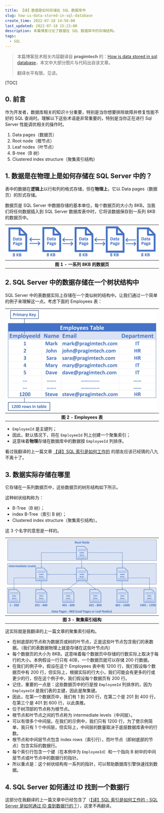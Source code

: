 ```yaml
---
title: 【译】数据是如何存储在 SQL 数据库中
slug: how-is-data-stored-in-sql-database
create_time: 2022-07-18 14:56:00
last_updated: 2022-07-18 15:23:00
description: 本篇博客讨论了数据在 SQL 数据库中的存储结构。
tags:
  - SQL
---
```


> 本篇博客技术相关内容翻译自 **pragimtech** 的：[How is data stored in sql database](https://www.pragimtech.com/blog/sql-optimization/how-is-data-stored-in-sql-database/)，本文中大部分图片与代码出自该文章。
> 
> 翻译水平有限，见谅。

[TOC]

## 0. 前言
作为开发者，数据库相关的知识十分重要，特别是当你想要排除故障并修复性能不好的 SQL 查询时。理解以下这些术语是非常重要的，特别是当你正在进行 Sql Server 性能调优相关的操作时。

1. Data pages（数据页）
2. Root node（根节点）
3. Leaf nodes（叶节点）
4. B-tree（B 树）
5. Clustered index structure（聚集索引结构）

## 1. 数据是在物理上是如何存储在 SQL Server 中的？
表中的数据在**逻辑上**以行和列的格式存储，但在**物理上**，它以 Data pages（数据页）的形式存储。

数据页是 SQL Server 中数据存储的基本单位，每个数据页的大小为 8KB。当我们将任何数据插入到 SQL Server 数据库表中时，它将该数据保存到一系列 8KB 的数据页中。

| ![一系列 8KB 的数据页](assets/2022-07-18-15-05-16.png) |
|:--:|
| <b>图 1 - 一系列 8KB 的数据页</b> |

## 2. SQL Server 中的数据存储在一个树状结构中
SQL Server 中的表数据实际上存储在一个类似树的结构中。让我们通过一个简单的例子来理解这一点。考虑下面的 Employees 表：

| ![Employees 表](assets/2022-07-18-15-06-45.png) |
|:--:|
| <b>图 2 - Employees 表</b> |

- `EmployeeId` 是主键列；
- 因此，默认情况下，将在 `EmployeeId` 列上创建一个聚集索引；
- 这意味着**物理**存储在数据库中的数据按 `EmployeeId` 列排序。

看过我翻译的上一篇文章 [【译】SQL 索引是如何工作的](https://blog.kitlau.dev/posts/how-do-sql-indexes-work/) 的朋友应该已经猜的八九不离十了。

## 3. 数据实际存储在哪里
它存储在一系列数据页中，这些数据页的树形结构如下所示。

这种树状结构称为：
- B-Tree（B 树）；
- index B-Tree（索引 B 树）；
- Clustered index structure（聚集索引结构）。

这 3 个名字的意思是一样的。

| ![聚集索引结构](assets/2022-07-18-15-10-55.png) |
|:--:|
| <b>图 3 - 聚集索引结构</b> |

这实际就是我翻译的上一篇文章的聚集索引结构。

- 在树底部的节点称为数据页或树的叶节点，正是这些叶节点包含我们的表数据。（我们的表数据物理上就是存储在这些叶节点内）
- 每个数据页的大小为 8KB。这意味着每个数据页中存储的行数实际上取决于每行的大小。本例假设一行只有 40B，一个数据页就可以存储 200 行数据。
- 在我们的例子中，假设在这个 Employees 表中有 1200 行，我们假设每个数据页中有 200 行，但实际上，根据实际的行大小，我们可能会有更多的行或更少的行，但在这个例子中，我们假设每个数据页有 200 行。
- 记住，重要的一点是：这些数据页中的行是按 `EmployeeId` 列排序的，因为 `EmployeeId` 是我们表的主键，因此是聚集键。
- 因此，在第一个数据页中，我们有 1 到 200 行，在第二个是 201 到 400 行，在第三个是 401 到 600 行，以此类推。
- 位于树顶部的节点称为根节点。
- 根节点和叶节点之间的节点称为 intermediate levels（中间层）。
- 可以有很多个中间层。在我们的示例中，我们只有 1200 行，为了使示例简单，我只有 1 个中间层，但实际上，中间层的数量取决于底层数据库表中的行数。
- 根节点和中间层节点包含 index rows（索引行），而叶节点（即树底部的节点）包含实际的数据行。
- 每个索引行包含一个键（在本例中为 `EmployeeId`）和一个指向 B 树中的中间层节点或叶节点中的数据行的指针。
- 所以重点是：这个树状结构有一系列的指针，可以帮助数据库引擎快速找到数据。

## 4. SQL Server 如何通过 ID 找到一个数据行
这部分在我翻译的上一篇文章中已经包含了（[【译】SQL 索引是如何工作的 - SQL Server 是如何通过 ID 查到数据行的？](https://blog.kitlau.dev/posts/how-do-sql-indexes-work/#sql-server-id)），这里不再翻译。